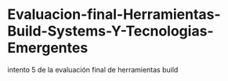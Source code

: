 # Evaluacion-final-Herramientas-Build-Systems-Y-Tecnologias-Emergentes
intento 5 de la evaluación final de herramientas build
